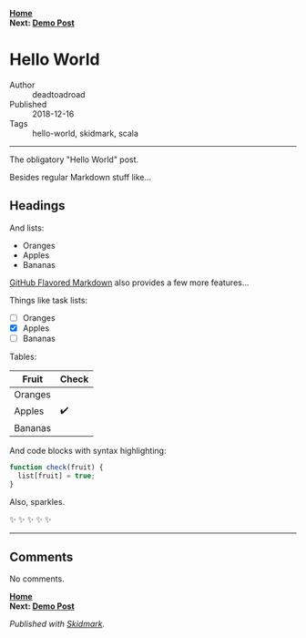 **[Home](/readme.md#readme)**<br/>
**Next: [Demo Post](/posts/2018/12/demo-post/readme.md#readme)**

# Hello World

<dl>
  <dt>Author</dt>
  <dd>deadtoadroad</dd>
  <dt>Published</dt>
  <dd>2018-12-16</dd>
  <dt>Tags</dt>
  <dd>hello-world, skidmark, scala</dd>
</dl>

<hr/>

The obligatory "Hello World" post.

Besides regular Markdown stuff like...

## Headings

And lists:

* Oranges
* Apples
* Bananas

[GitHub Flavored Markdown](https://guides.github.com/features/mastering-markdown/#GitHub-flavored-markdown) also provides a few more features...

Things like task lists:

* [ ] Oranges
* [x] Apples
* [ ] Bananas

Tables:

Fruit | Check
----- | -----
Oranges |
Apples | :heavy_check_mark:
Bananas |

And code blocks with syntax highlighting:

```JavaScript
function check(fruit) {
  list[fruit] = true;
}
```

Also, sparkles.

:sparkles: :sparkles: :sparkles: :sparkles: :sparkles:


<hr/>

## Comments

No comments.

**[Home](/readme.md#readme)**<br/>
**Next: [Demo Post](/posts/2018/12/demo-post/readme.md#readme)**

*Published with [Skidmark](https://github.com/deadtoadroad/skidmark#readme).*
